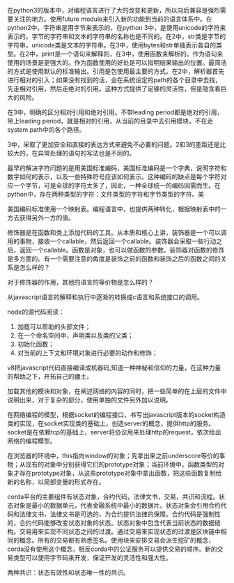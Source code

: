 在python3的版本中，对编程语言进行了大的改变和更新，所以向后兼容是强烈需要关注的地方。使用future module来引入新的功能到当前的语言体系中。在python2中，字符串是用字节来表示的，在python 3中，是使用unicode的字符来表示的，字节的字符串和文本的字符串的名称也是不同的。在2中，str类是字节的字符串，unicode类是文本的字符串。在3中，使用bytes和str单独表示各自的类型。在2中，print是一个语句来解释的，在3中，使用函数来解析的。作为语句来使用的场景是更强大的。作为函数使用的好处是可以指明结果输出的位置。最简洁的方式是使用默认的标准输出。引用是包使用最主要的方式。在2中，解析器首先进行相对的引入；如果没有找到的话，会在系统设定的path的各个目录中去找，先走相对引用，然后走绝对的引用。这种方式提供了足够的灵活性，但是隐含着巨大的风险。

在3中，明确的区分相对引用和绝对引用。不带leading period都是绝对的引用，带上leading period，就是相对的引用，从当前的目录中去引用模块，不在走system path中的各个路径。

3中，采取了更加安全和直接的表达方式来避免不必要的问题。2和3的差距还是比较大的，在异常处理的语句的写法也是不同的。


最早的解决字符问题的是用美国标准编码，美国标准编码是一个字典，说明字符和数字如何的表示，以及一些特殊符号应该如何表示。这种编码的缺点是每个字符对应一个字节，可是全球的字符太多了，因此，一种全球统一的编码因需而生。在python中，存在两种类型的字符：文件类型的字符和字节类型的字符。美

美国编码标准使用一个映射表。编程语言中，也提供两种转化，根据映射表中的一方去获得另外一方的值。

修饰器是在函数和类上添加代码的工具。从本质和核心上讲，装饰器是一个可以调用的事物，接收一个callable，然后返回一个callable。装饰器会采取一些行动之后，返回一个callable。函数是对象，也可以做函数的参数。装饰器对函数的修饰是多方面的。有一个需要注意的角度是装饰之前的函数和装饰之后的函数之间的关系是怎么样的？

对于修饰器的作用，其他的语言的等价物是怎么样的？

从javascript语言的解释和执行中逐渐的转换成c语言和系统接口的调用。

node的源代码阅读：

1. 加载可以帮助的头部文件；
2. 在一个命名空间中，声明类以及类的父类；
3. 初始化函数；
4. 对当前的上下文和环境对象进行必要的动作和修饰；

v8把javascript代码直接编译成机器码,知道一种神秘和信仰的力量，在这种力量的帮助之下，开拓自己的疆土。

加载其他的模块和对象，在阐述网络的内容的同时，把一些简单的在上层的文件中说明出来，对于复杂的部分，使用单独的文件另外加以说明。

在网络编程的模型，根据socket的编程接口，书写出javascript版本的socket构造类的实现，在socket实现类的基础上，创造server的概念，提供http的服务。socket是在依赖tcp的基础上，server将协议用来处理http的request，依次给出网络的编程模型。

在浏览器的环境中，this指向window的对象；先拿出来之前underscore等价的事物；从现有的对象中分别获得它们的prototype对象；当前环境中，函数类型的对象才存在prototype对象，从这些prototype对象中拿出函数，把这些函数复制给新的名称，以局部变量的形式存在。

corda平台的主要组件有状态对象，合约代码，法律文书，交易，共识和流程。状态对象是最小的数据单元，代表金融系统中最小的数据片。状态对象会引用合约代码和法律文书，法律文书是可选的，为合约提供法律的保障。合约代码是强制性的，合约代码能够改变状态对象的状态。状态对象中包含代表当前状态的数据结构。交易用来实现不同状态之间的过渡。通过交易来实现状态的过渡是区块链中相同的概念。所有的交易都有熟悉签名。使用块来安排交易会派生挖矿的概念，corda没有使用这个概念，相反corda中的公证服务可以提供交易的顺序。新的交易类型可以使用字节码来开发，保证开发的灵活性和强大性。

两种共识：状态有效性和状态唯一性的共识。
